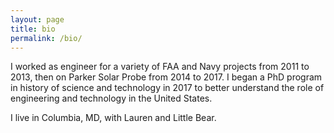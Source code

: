 ```yaml
---
layout: page
title: bio
permalink: /bio/
---
```


I worked as engineer for a variety of FAA and Navy projects from 2011 to 2013, then on Parker Solar Probe from 2014 to 2017. I began a PhD program in history of science and technology in 2017 to better understand the role of engineering and technology in the United States.

I live in Columbia, MD, with Lauren and Little Bear.